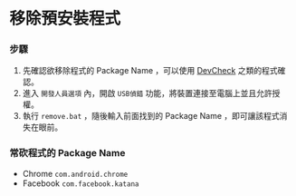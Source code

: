 # 移除預安裝程式 

### 步驟

1. 先確認欲移除程式的 Package Name ，可以使用 [DevCheck](https://play.google.com/store/apps/details?id=flar2.devcheck) 之類的程式確認。
2. 進入 `開發人員選項` 內，開啟 `USB偵錯` 功能，將裝置連接至電腦上並且允許授權。
3. 執行 `remove.bat` ，隨後輸入前面找到的 Package Name ，即可讓該程式消失在眼前。

### 常砍程式的 Package Name

- Chrome `com.android.chrome`
- Facebook `com.facebook.katana`
